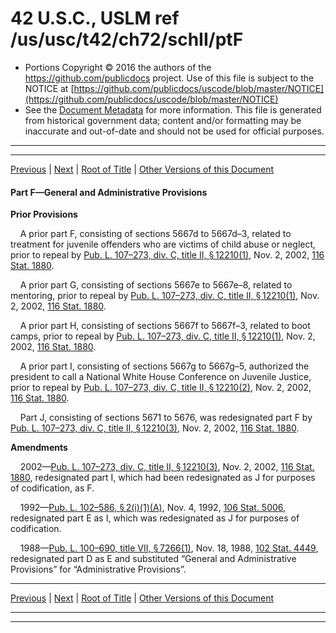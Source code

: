 ---
---

# 42 U.S.C., USLM ref /us/usc/t42/ch72/schII/ptF

* Portions Copyright © 2016 the authors of the https://github.com/publicdocs project.
  Use of this file is subject to the NOTICE at [https://github.com/publicdocs/uscode/blob/master/NOTICE](https://github.com/publicdocs/uscode/blob/master/NOTICE)
* See the [Document Metadata](././../../../../../..//README.md) for more information.
  This file is generated from historical government data; content and/or formatting may be inaccurate and out-of-date and should not be used for official purposes.

----------
----------

[Previous](./../../../../../..//us/usc/t42/ch72/schII/ptE/m__us_usc_t42_s5668.md) | [Next](./../../../../../..//us/usc/t42/ch72/schII/ptF/m__us_usc_t42_s5671.md) | [Root of Title](./../../../../../../) | [Other Versions of this Document](https://publicdocs.github.io/go/links?ns=uslm&ref=%2Fus%2Fusc%2Ft42%2Fch72%2FschII%2FptF)

#### Part F—General and Administrative Provisions

 __Prior Provisions__ 

    A prior part F, consisting of sections 5667d to 5667d–3, related to treatment for juvenile offenders who are victims of child abuse or neglect, prior to repeal by [Pub. L. 107–273, div. C, title II, § 12210(1)][/us/pl/107/273/s12210/1], Nov. 2, 2002, [116 Stat. 1880][/us/stat/116/1880].

    A prior part G, consisting of sections 5667e to 5667e–8, related to mentoring, prior to repeal by [Pub. L. 107–273, div. C, title II, § 12210(1)][/us/pl/107/273/s12210/1], Nov. 2, 2002, [116 Stat. 1880][/us/stat/116/1880].

    A prior part H, consisting of sections 5667f to 5667f–3, related to boot camps, prior to repeal by [Pub. L. 107–273, div. C, title II, § 12210(1)][/us/pl/107/273/s12210/1], Nov. 2, 2002, [116 Stat. 1880][/us/stat/116/1880].

    A prior part I, consisting of sections 5667g to 5667g–5, authorized the president to call a National White House Conference on Juvenile Justice, prior to repeal by [Pub. L. 107–273, div. C, title II, § 12210(2)][/us/pl/107/273/s12210/2], Nov. 2, 2002, [116 Stat. 1880][/us/stat/116/1880].

    Part J, consisting of sections 5671 to 5676, was redesignated part F by [Pub. L. 107–273, div. C, title II, § 12210(3)][/us/pl/107/273/s12210/3], Nov. 2, 2002, [116 Stat. 1880][/us/stat/116/1880].

 __Amendments__ 

    2002—[Pub. L. 107–273, div. C, title II, § 12210(3)][/us/pl/107/273/s12210/3], Nov. 2, 2002, [116 Stat. 1880][/us/stat/116/1880], redesignated part I, which had been redesignated as J for purposes of codification, as F.

    1992—[Pub. L. 102–586, § 2(i)(1)(A)][/us/pl/102/586/s2/i/1/A], Nov. 4, 1992, [106 Stat. 5006][/us/stat/106/5006], redesignated part E as I, which was redesignated as J for purposes of codification.

    1988—[Pub. L. 100–690, title VII, § 7266(1)][/us/pl/100/690/s7266/1], Nov. 18, 1988, [102 Stat. 4449][/us/stat/102/4449], redesignated part D as E and substituted “General and Administrative Provisions” for “Administrative Provisions”.

----------

[Previous](./../../../../../..//us/usc/t42/ch72/schII/ptE/m__us_usc_t42_s5668.md) | [Next](./../../../../../..//us/usc/t42/ch72/schII/ptF/m__us_usc_t42_s5671.md) | [Root of Title](./../../../../../../) | [Other Versions of this Document](https://publicdocs.github.io/go/links?ns=uslm&ref=%2Fus%2Fusc%2Ft42%2Fch72%2FschII%2FptF)

----------
----------

[/us/pl/107/273/s12210/1]: https://publicdocs.github.io/go/links?ns=uslm&ref=%2Fus%2Fpl%2F107%2F273%2Fs12210%2F1
[/us/stat/116/1880]: https://publicdocs.github.io/go/links?ns=uslm&ref=%2Fus%2Fstat%2F116%2F1880
[/us/pl/107/273/s12210/1]: https://publicdocs.github.io/go/links?ns=uslm&ref=%2Fus%2Fpl%2F107%2F273%2Fs12210%2F1
[/us/stat/116/1880]: https://publicdocs.github.io/go/links?ns=uslm&ref=%2Fus%2Fstat%2F116%2F1880
[/us/pl/107/273/s12210/1]: https://publicdocs.github.io/go/links?ns=uslm&ref=%2Fus%2Fpl%2F107%2F273%2Fs12210%2F1
[/us/stat/116/1880]: https://publicdocs.github.io/go/links?ns=uslm&ref=%2Fus%2Fstat%2F116%2F1880
[/us/pl/107/273/s12210/2]: https://publicdocs.github.io/go/links?ns=uslm&ref=%2Fus%2Fpl%2F107%2F273%2Fs12210%2F2
[/us/stat/116/1880]: https://publicdocs.github.io/go/links?ns=uslm&ref=%2Fus%2Fstat%2F116%2F1880
[/us/pl/107/273/s12210/3]: https://publicdocs.github.io/go/links?ns=uslm&ref=%2Fus%2Fpl%2F107%2F273%2Fs12210%2F3
[/us/stat/116/1880]: https://publicdocs.github.io/go/links?ns=uslm&ref=%2Fus%2Fstat%2F116%2F1880
[/us/pl/107/273/s12210/3]: https://publicdocs.github.io/go/links?ns=uslm&ref=%2Fus%2Fpl%2F107%2F273%2Fs12210%2F3
[/us/stat/116/1880]: https://publicdocs.github.io/go/links?ns=uslm&ref=%2Fus%2Fstat%2F116%2F1880
[/us/pl/102/586/s2/i/1/A]: https://publicdocs.github.io/go/links?ns=uslm&ref=%2Fus%2Fpl%2F102%2F586%2Fs2%2Fi%2F1%2FA
[/us/stat/106/5006]: https://publicdocs.github.io/go/links?ns=uslm&ref=%2Fus%2Fstat%2F106%2F5006
[/us/pl/100/690/s7266/1]: https://publicdocs.github.io/go/links?ns=uslm&ref=%2Fus%2Fpl%2F100%2F690%2Fs7266%2F1
[/us/stat/102/4449]: https://publicdocs.github.io/go/links?ns=uslm&ref=%2Fus%2Fstat%2F102%2F4449


